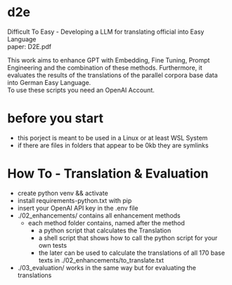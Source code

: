 # d2e
Difficult To Easy - Developing a LLM for translating official into Easy Language            
paper: D2E.pdf

This work aims to enhance GPT with Embedding, Fine Tuning, Prompt Engineering and the combination of these methods. Furthermore, it evaluates the results of the translations of the parallel corpora base data into German Easy Language.                   
To use these scripts you need an OpenAI Account.              

# before you start
* this porject is meant to be used in a Linux or at least WSL System
* if there are files in folders that appear to be 0kb they are symlinks

# How To - Translation & Evaluation
* create python venv && activate
* install requirements-python.txt with pip
* insert your OpenAI API key in the .env file
* ./02_enhancements/ contains all enhancement methods
  * each method folder contains, named after the method
    * a python script that calculates the Translation
    * a shell script that shows how to call the python script for your own tests
    * the later can be used to calculate the translations of all 170 base texts in ./02_enhancements/to_translate.txt
* ./03_evaluation/ works in the same way but for evaluating the translations
